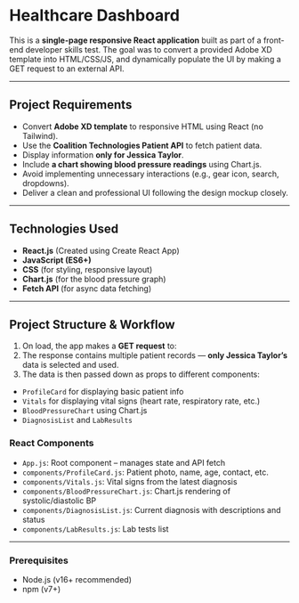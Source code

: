 # Healthcare Dashboard

This is a **single-page responsive React application** built as part of a front-end developer skills test. The goal was to convert a provided Adobe XD template into HTML/CSS/JS, and dynamically populate the UI by making a GET request to an external API.

---

## Project Requirements

- Convert **Adobe XD template** to responsive HTML using React (no Tailwind).
- Use the **Coalition Technologies Patient API** to fetch patient data.
- Display information **only for Jessica Taylor**.
- Include **a chart showing blood pressure readings** using Chart.js.
- Avoid implementing unnecessary interactions (e.g., gear icon, search, dropdowns).
- Deliver a clean and professional UI following the design mockup closely.

---

## Technologies Used

- **React.js** (Created using Create React App)
- **JavaScript (ES6+)**
- **CSS** (for styling, responsive layout)
- **Chart.js** (for the blood pressure graph)
- **Fetch API** (for async data fetching)

---

## Project Structure & Workflow

1. On load, the app makes a **GET request** to:
2. The response contains multiple patient records — **only Jessica Taylor’s** data is selected and used.
3. The data is then passed down as props to different components:
- `ProfileCard` for displaying basic patient info
- `Vitals` for displaying vital signs (heart rate, respiratory rate, etc.)
- `BloodPressureChart` using Chart.js
- `DiagnosisList` and `LabResults`

### React Components

- `App.js`: Root component – manages state and API fetch
- `components/ProfileCard.js`: Patient photo, name, age, contact, etc.
- `components/Vitals.js`: Vital signs from the latest diagnosis
- `components/BloodPressureChart.js`: Chart.js rendering of systolic/diastolic BP
- `components/DiagnosisList.js`: Current diagnosis with descriptions and status
- `components/LabResults.js`: Lab tests list

---



### Prerequisites

- Node.js (v16+ recommended)
- npm (v7+)



